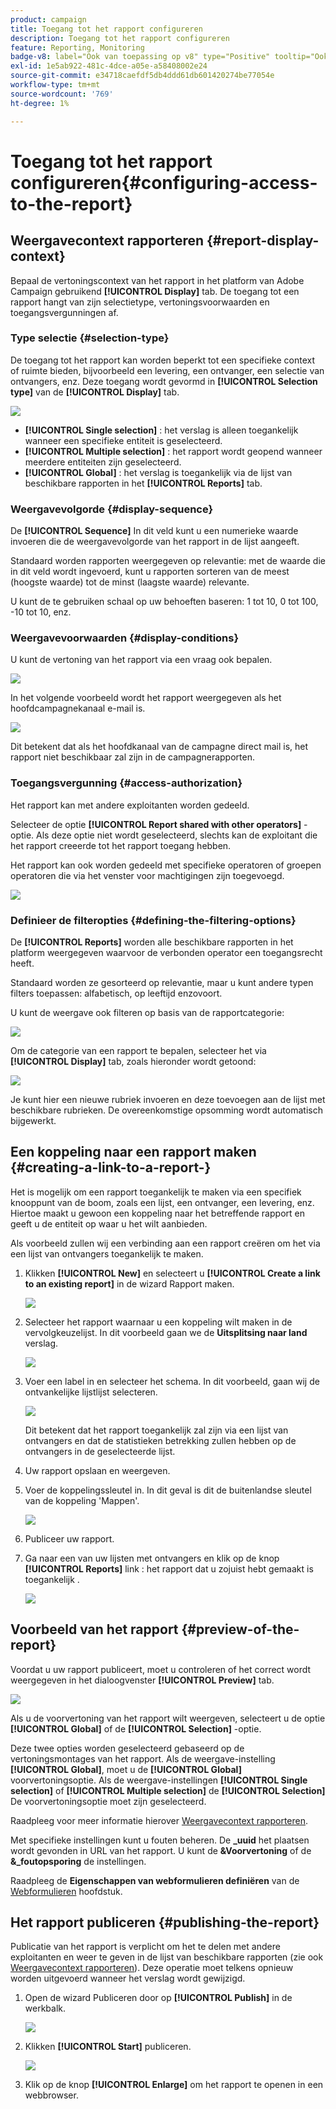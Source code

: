 ```yaml
---
product: campaign
title: Toegang tot het rapport configureren
description: Toegang tot het rapport configureren
feature: Reporting, Monitoring
badge-v8: label="Ook van toepassing op v8" type="Positive" tooltip="Ook van toepassing op campagne v8"
exl-id: 1e5ab922-481c-4dce-a05e-a58408002e24
source-git-commit: e34718caefdf5db4ddd61db601420274be77054e
workflow-type: tm+mt
source-wordcount: '769'
ht-degree: 1%

---
```


# Toegang tot het rapport configureren{#configuring-access-to-the-report}



## Weergavecontext rapporteren {#report-display-context}

Bepaal de vertoningscontext van het rapport in het platform van Adobe Campaign gebruikend **[!UICONTROL Display]** tab. De toegang tot een rapport hangt van zijn selectietype, vertoningsvoorwaarden en toegangsvergunningen af.

### Type selectie {#selection-type}

De toegang tot het rapport kan worden beperkt tot een specifieke context of ruimte bieden, bijvoorbeeld een levering, een ontvanger, een selectie van ontvangers, enz. Deze toegang wordt gevormd in **[!UICONTROL Selection type]** van de **[!UICONTROL Display]** tab.

![](assets/s_ncs_advuser_report_visibility_4.png)

* **[!UICONTROL Single selection]** : het verslag is alleen toegankelijk wanneer een specifieke entiteit is geselecteerd.
* **[!UICONTROL Multiple selection]** : het rapport wordt geopend wanneer meerdere entiteiten zijn geselecteerd.
* **[!UICONTROL Global]** : het verslag is toegankelijk via de lijst van beschikbare rapporten in het **[!UICONTROL Reports]** tab.

### Weergavevolgorde {#display-sequence}

De **[!UICONTROL Sequence]** In dit veld kunt u een numerieke waarde invoeren die de weergavevolgorde van het rapport in de lijst aangeeft.

Standaard worden rapporten weergegeven op relevantie: met de waarde die in dit veld wordt ingevoerd, kunt u rapporten sorteren van de meest (hoogste waarde) tot de minst (laagste waarde) relevante.

U kunt de te gebruiken schaal op uw behoeften baseren: 1 tot 10, 0 tot 100, -10 tot 10, enz.

### Weergavevoorwaarden {#display-conditions}

U kunt de vertoning van het rapport via een vraag ook bepalen.

![](assets/s_ncs_advuser_report_visibility_5.png)

In het volgende voorbeeld wordt het rapport weergegeven als het hoofdcampagnekanaal e-mail is.

![](assets/s_ncs_advuser_report_visibility_6.png)

Dit betekent dat als het hoofdkanaal van de campagne direct mail is, het rapport niet beschikbaar zal zijn in de campagnerapporten.

### Toegangsvergunning {#access-authorization}

Het rapport kan met andere exploitanten worden gedeeld.

Selecteer de optie **[!UICONTROL Report shared with other operators]** -optie. Als deze optie niet wordt geselecteerd, slechts kan de exploitant die het rapport creeerde tot het rapport toegang hebben.

Het rapport kan ook worden gedeeld met specifieke operatoren of groepen operatoren die via het venster voor machtigingen zijn toegevoegd.

![](assets/s_ncs_advuser_report_visibility_8.png)

### Definieer de filteropties {#defining-the-filtering-options}

De **[!UICONTROL Reports]** worden alle beschikbare rapporten in het platform weergegeven waarvoor de verbonden operator een toegangsrecht heeft.

Standaard worden ze gesorteerd op relevantie, maar u kunt andere typen filters toepassen: alfabetisch, op leeftijd enzovoort.

U kunt de weergave ook filteren op basis van de rapportcategorie:

![](assets/report_ovv_select_type.png)

Om de categorie van een rapport te bepalen, selecteer het via **[!UICONTROL Display]** tab, zoals hieronder wordt getoond:

![](assets/report_select_category.png)

Je kunt hier een nieuwe rubriek invoeren en deze toevoegen aan de lijst met beschikbare rubrieken. De overeenkomstige opsomming wordt automatisch bijgewerkt.

## Een koppeling naar een rapport maken {#creating-a-link-to-a-report-}

Het is mogelijk om een rapport toegankelijk te maken via een specifiek knooppunt van de boom, zoals een lijst, een ontvanger, een levering, enz. Hiertoe maakt u gewoon een koppeling naar het betreffende rapport en geeft u de entiteit op waar u het wilt aanbieden.

Als voorbeeld zullen wij een verbinding aan een rapport creëren om het via een lijst van ontvangers toegankelijk te maken.

1. Klikken **[!UICONTROL New]** en selecteert u **[!UICONTROL Create a link to an existing report]** in de wizard Rapport maken.

   ![](assets/s_ncs_advuser_report_wizard_link_01.png)

1. Selecteer het rapport waarnaar u een koppeling wilt maken in de vervolgkeuzelijst. In dit voorbeeld gaan we de **Uitsplitsing naar land** verslag.

   ![](assets/s_ncs_advuser_report_wizard_link_02.png)

1. Voer een label in en selecteer het schema. In dit voorbeeld, gaan wij de ontvankelijke lijstlijst selecteren.

   ![](assets/s_ncs_advuser_report_wizard_link_03.png)

   Dit betekent dat het rapport toegankelijk zal zijn via een lijst van ontvangers en dat de statistieken betrekking zullen hebben op de ontvangers in de geselecteerde lijst.

1. Uw rapport opslaan en weergeven.
1. Voer de koppelingssleutel in. In dit geval is dit de buitenlandse sleutel van de koppeling &#39;Mappen&#39;.

   ![](assets/s_ncs_advuser_report_wizard_link_04.png)

1. Publiceer uw rapport.
1. Ga naar een van uw lijsten met ontvangers en klik op de knop **[!UICONTROL Reports]** link : het rapport dat u zojuist hebt gemaakt is toegankelijk .

   ![](assets/s_ncs_advuser_report_wizard_link_05.png)

## Voorbeeld van het rapport {#preview-of-the-report}

Voordat u uw rapport publiceert, moet u controleren of het correct wordt weergegeven in het dialoogvenster **[!UICONTROL Preview]** tab.

![](assets/s_ncs_advuser_report_preview_01.png)

Als u de voorvertoning van het rapport wilt weergeven, selecteert u de optie **[!UICONTROL Global]** of de **[!UICONTROL Selection]** -optie.

Deze twee opties worden geselecteerd gebaseerd op de vertoningsmontages van het rapport. Als de weergave-instelling **[!UICONTROL Global]**, moet u de **[!UICONTROL Global]** voorvertoningsoptie. Als de weergave-instellingen **[!UICONTROL Single selection]** of **[!UICONTROL Multiple selection]** de **[!UICONTROL Selection]** De voorvertoningsoptie moet zijn geselecteerd.

Raadpleeg voor meer informatie hierover [Weergavecontext rapporteren](#report-display-context).

Met specifieke instellingen kunt u fouten beheren. De **_uuid** het plaatsen wordt gevonden in URL van het rapport. U kunt de **&amp;Voorvertoning** of de **&amp;_foutopsporing** de instellingen.

Raadpleeg de **Eigenschappen van webformulieren definiëren** van de [Webformulieren](../../web/using/about-web-forms.md) hoofdstuk.

## Het rapport publiceren {#publishing-the-report}

Publicatie van het rapport is verplicht om het te delen met andere exploitanten en weer te geven in de lijst van beschikbare rapporten (zie ook [Weergavecontext rapporteren](#report-display-context)). Deze operatie moet telkens opnieuw worden uitgevoerd wanneer het verslag wordt gewijzigd.

1. Open de wizard Publiceren door op **[!UICONTROL Publish]** in de werkbalk.

   ![](assets/s_ncs_advuser_report_publish_01.png)

1. Klikken **[!UICONTROL Start]** publiceren.

   ![](assets/s_ncs_advuser_report_publish_02.png)

1. Klik op de knop **[!UICONTROL Enlarge]** om het rapport te openen in een webbrowser.
